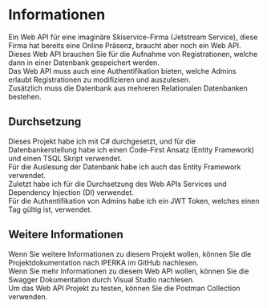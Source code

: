 # Informationen
Ein Web API für eine imaginäre Skiservice-Firma (Jetstream Service), diese Firma hat bereits eine Online Präsenz, braucht aber noch ein Web API.  
Dieses Web API brauchen Sie für die Aufnahme von Registrationen, welche dann in einer Datenbank gespeichert werden.  
Das Web API muss auch eine Authentifikation bieten, welche Admins erlaubt Registrationen zu modifizieren und auszulesen.  
Zusätzlich muss die Datenbank aus mehreren Relationalen Datenbanken bestehen.

## Durchsetzung

Dieses Projekt habe ich mit C# durchgesetzt, und für die Datenbankerstellung habe ich einen Code-First Ansatz (Entity Framework) und einen TSQL Skript verwendet.  
Für die Auslesung der Datenbank habe ich auch das Entity Framework verwendet.  
Zuletzt habe ich für die Durchsetzung des Web APIs Services und Dependency Injection (DI) verwendet.  
Für die Authentifikation von Admins habe ich ein JWT Token, welches einen Tag gültig ist, verwendet.  

## Weitere Informationen

Wenn Sie weitere Informationen zu diesem Projekt wollen, können Sie die Projektdokumentation nach IPERKA im GitHub nachlesen.  
Wenn Sie mehr Informationen zu diesem Web API wollen, können Sie die Swagger Dokumentation durch Visual Studio nachlesen.  
Um das Web API Projekt zu testen, können Sie die Postman Collection verwenden.
